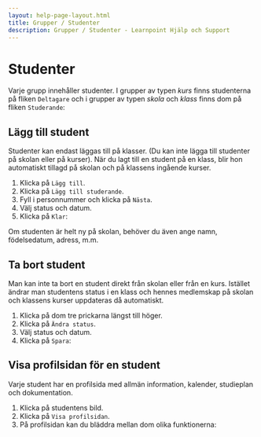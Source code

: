 ```yaml
---
layout: help-page-layout.html
title: Grupper / Studenter
description: Grupper / Studenter - Learnpoint Hjälp och Support
---
```


# Studenter

<!-- only-in-swedish.html -->

Varje grupp innehåller studenter. I grupper av typen *kurs* finns studenterna på fliken `Deltagare` och i grupper av typen *skola* och *klass* finns dom på fliken `Studerande`:

<!-- desktop-screenshot.html, { src: "_assets/students.png", alt: "Studenter", theme: "light" } -->


## Lägg till student

Studenter kan endast läggas till på klasser. (Du kan inte lägga till studenter på skolan eller på kurser). När du lagt till en student på en klass, blir hon automatiskt tillagd på skolan och på klassens ingående kurser.

1. Klicka på `Lägg till`.
2. Klicka på `Lägg till studerande`.
3. Fyll i personnummer och klicka på `Nästa`.
4. Välj status och datum.
5. Klicka på `Klar`:

<!-- desktop-recording.html, { src: "_assets/add-student.mp4", alt: "Lägg till student", theme: "light" } -->

Om studenten är helt ny på skolan, behöver du även ange namn, födelsedatum, adress, m.m.


## Ta bort student

Man kan inte ta bort en student direkt från skolan eller från en kurs. Istället ändrar man studentens status i en klass och hennes medlemskap på skolan och klassens kurser uppdateras då automatiskt.

1. Klicka på dom tre prickarna längst till höger.
2. Klicka på `Ändra status`.
3. Välj status och datum.
4. Klicka på `Spara`:

<!-- desktop-recording.html, { src: "_assets/remove-student.mp4", alt: "Ta bort student", theme: "light" } -->


## Visa profilsidan för en student

Varje student har en profilsida med allmän information, kalender, studieplan och dokumentation.

1. Klicka på studentens bild.
2. Klicka på `Visa profilsidan`.
3. På profilsidan kan du bläddra mellan dom olika funktionerna:

<!-- desktop-recording.html, { src: "_assets/view-student-profile-page.mp4", alt: "Visa profilsidan för en student", theme: "light" } -->
